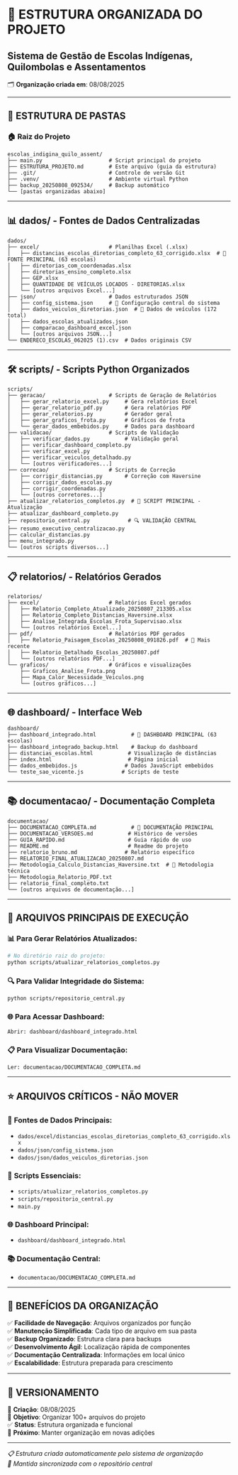 # 📁 ESTRUTURA ORGANIZADA DO PROJETO

## Sistema de Gestão de Escolas Indígenas, Quilombolas e Assentamentos

🗂️ **Organização criada em**: 08/08/2025

---

## 📂 **ESTRUTURA DE PASTAS**

### 🏠 **Raiz do Projeto**

```
escolas_indigina_quilo_assent/
├── main.py                     # Script principal do projeto
├── ESTRUTURA_PROJETO.md        # Este arquivo (guia da estrutura)
├── .git/                       # Controle de versão Git
├── .venv/                      # Ambiente virtual Python
├── backup_20250808_092534/     # Backup automático
└── [pastas organizadas abaixo]
```

---

## 📊 **dados/** - Fontes de Dados Centralizadas

```
dados/
├── excel/                      # Planilhas Excel (.xlsx)
│   ├── distancias_escolas_diretorias_completo_63_corrigido.xlsx  # 🎯 FONTE PRINCIPAL (63 escolas)
│   ├── diretorias_com_coordenadas.xlsx
│   ├── diretorias_ensino_completo.xlsx
│   ├── GEP.xlsx
│   ├── QUANTIDADE DE VEÍCULOS LOCADOS - DIRETORIAS.xlsx
│   └── [outros arquivos Excel...]
├── json/                       # Dados estruturados JSON
│   ├── config_sistema.json     # 🔧 Configuração central do sistema
│   ├── dados_veiculos_diretorias.json  # 🚗 Dados de veículos (172 total)
│   ├── dados_escolas_atualizados.json
│   ├── comparacao_dashboard_excel.json
│   └── [outros arquivos JSON...]
└── ENDERECO_ESCOLAS_062025 (1).csv  # Dados originais CSV
```

---

## 🛠️ **scripts/** - Scripts Python Organizados

```
scripts/
├── geracao/                    # Scripts de Geração de Relatórios
│   ├── gerar_relatorio_excel.py     # Gera relatórios Excel
│   ├── gerar_relatorio_pdf.py       # Gera relatórios PDF
│   ├── gerar_relatorios.py          # Gerador geral
│   ├── gerar_graficos_frota.py      # Gráficos de frota
│   └── gerar_dados_embebidos.py     # Dados para dashboard
├── validacao/                  # Scripts de Validação
│   ├── verificar_dados.py           # Validação geral
│   ├── verificar_dashboard_completo.py
│   ├── verificar_excel.py
│   ├── verificar_veiculos_detalhado.py
│   └── [outros verificadores...]
├── correcao/                   # Scripts de Correção
│   ├── corrigir_distancias.py       # Correção com Haversine
│   ├── corrigir_dados_escolas.py
│   ├── corrigir_coordenadas.py
│   └── [outros corretores...]
├── atualizar_relatorios_completos.py  # 🚀 SCRIPT PRINCIPAL - Atualização
├── atualizar_dashboard_completo.py
├── repositorio_central.py            # 🔍 VALIDAÇÃO CENTRAL
├── resumo_executivo_centralizacao.py
├── calcular_distancias.py
├── menu_integrado.py
└── [outros scripts diversos...]
```

---

## 📋 **relatorios/** - Relatórios Gerados

```
relatorios/
├── excel/                      # Relatórios Excel gerados
│   ├── Relatorio_Completo_Atualizado_20250807_213305.xlsx
│   ├── Relatorio_Completo_Distancias_Haversine.xlsx
│   ├── Analise_Integrada_Escolas_Frota_Supervisao.xlsx
│   └── [outros relatórios Excel...]
├── pdf/                        # Relatórios PDF gerados
│   ├── Relatorio_Paisagem_Escolas_20250808_091826.pdf  # 📄 Mais recente
│   ├── Relatorio_Detalhado_Escolas_20250807.pdf
│   └── [outros relatórios PDF...]
└── graficos/                   # Gráficos e visualizações
    ├── Graficos_Analise_Frota.png
    ├── Mapa_Calor_Necessidade_Veiculos.png
    └── [outros gráficos...]
```

---

## 🌐 **dashboard/** - Interface Web

```
dashboard/
├── dashboard_integrado.html           # 🎯 DASHBOARD PRINCIPAL (63 escolas)
├── dashboard_integrado_backup.html    # Backup do dashboard
├── distancias_escolas.html           # Visualização de distâncias
├── index.html                        # Página inicial
├── dados_embebidos.js               # Dados JavaScript embebidos
└── teste_sao_vicente.js            # Scripts de teste
```

---

## 📚 **documentacao/** - Documentação Completa

```
documentacao/
├── DOCUMENTACAO_COMPLETA.md           # 📖 DOCUMENTAÇÃO PRINCIPAL
├── DOCUMENTACAO_VERSOES.md           # Histórico de versões
├── GUIA_RAPIDO.md                    # Guia rápido de uso
├── README.md                         # Readme do projeto
├── relatorio_bruno.md               # Relatório específico
├── RELATORIO_FINAL_ATUALIZACAO_20250807.md
├── Metodologia_Calculo_Distancias_Haversine.txt  # 📐 Metodologia técnica
├── Metodologia_Relatorio_PDF.txt
├── relatorio_final_completo.txt
└── [outros arquivos de documentação...]
```

---

## 🔧 **ARQUIVOS PRINCIPAIS DE EXECUÇÃO**

### 📊 **Para Gerar Relatórios Atualizados:**

```bash
# No diretório raiz do projeto:
python scripts/atualizar_relatorios_completos.py
```

### 🔍 **Para Validar Integridade do Sistema:**

```bash
python scripts/repositorio_central.py
```

### 🌐 **Para Acessar Dashboard:**

```
Abrir: dashboard/dashboard_integrado.html
```

### 📋 **Para Visualizar Documentação:**

```
Ler: documentacao/DOCUMENTACAO_COMPLETA.md
```

---

## ⭐ **ARQUIVOS CRÍTICOS - NÃO MOVER**

### 🎯 **Fontes de Dados Principais:**

- `dados/excel/distancias_escolas_diretorias_completo_63_corrigido.xlsx`
- `dados/json/config_sistema.json`
- `dados/json/dados_veiculos_diretorias.json`

### 🚀 **Scripts Essenciais:**

- `scripts/atualizar_relatorios_completos.py`
- `scripts/repositorio_central.py`
- `main.py`

### 🌐 **Dashboard Principal:**

- `dashboard/dashboard_integrado.html`

### 📚 **Documentação Central:**

- `documentacao/DOCUMENTACAO_COMPLETA.md`

---

## 🎯 **BENEFÍCIOS DA ORGANIZAÇÃO**

✅ **Facilidade de Navegação**: Arquivos organizados por função  
✅ **Manutenção Simplificada**: Cada tipo de arquivo em sua pasta  
✅ **Backup Organizado**: Estrutura clara para backups  
✅ **Desenvolvimento Ágil**: Localização rápida de componentes  
✅ **Documentação Centralizada**: Informações em local único  
✅ **Escalabilidade**: Estrutura preparada para crescimento

---

## 🔄 **VERSIONAMENTO**

📅 **Criação**: 08/08/2025  
🎯 **Objetivo**: Organizar 100+ arquivos do projeto  
✅ **Status**: Estrutura organizada e funcional  
🚀 **Próximo**: Manter organização em novas adições

---

_📋 Estrutura criada automaticamente pelo sistema de organização_  
_🔧 Mantida sincronizada com o repositório central_
